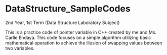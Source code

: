 # DataStructure_SampleCodes
2nd Year, 1st Term (Data Structure Laboratory Subject)

This is a practice code of pointer variable in C++ created by me and Ms. Carlie Endaya. This code focuses on a simple algorithm utilizing basic mathematical operation to achieve the illusion of swapping values between two variables.
